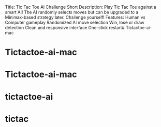 Title:
Tic Tac Toe AI Challenge
Short Description:
Play Tic Tac Toe against a smart AI! The AI randomly selects moves but can be upgraded to a Minimax-based strategy later. Challenge yourself!
Features:
Human vs Computer gameplay
Randomized AI move selection
Win, lose or draw detection
Clean and responsive interface
One-click restart# Tictactoe-ai-mac
# Tictactoe-ai-mac
# Tictactoe-ai-mac
# tictactoe-ai
# tictac
